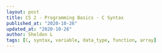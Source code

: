 ```yaml
---
layout: post
title: CS 2 - Programming Basics - C Syntax
published_at: "2020-10-26"
updated_at: "2020-10-26"
author: Sheldon L
tags: [C, syntax, variable, data_type, function, array]
---
```


## 